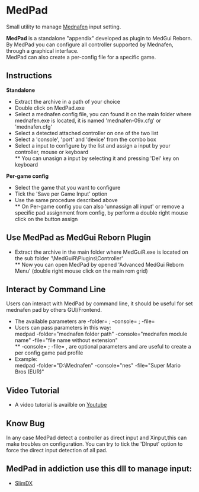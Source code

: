 # MedPad
Small utility to manage [Mednafen](https://mednafen.github.io/) input setting.

**MedPad** is a standalone "appendix" developed as plugin to MedGui Reborn.<br>
By MedPad you can configure all controller supported by Mednafen, through a graphical interface.<br>
MedPad can also create a per-config file for a specific game.

## Instructions
**Standalone**
* Extract the archive in a path of your choice
* Double click on MedPad.exe
* Select a mednafen config file, you can found it on the main folder where mednafen.exe is located, it is named 'mednafen-09x.cfg' or 'mednafen.cfg'
* Select a detected attached controller on one of the two list
* Select a 'console', 'port' and 'device' from the combo box
* Select a input to configure by the list and assign a input by your controller, mouse or keyboard<br>
** You can unasign a input by selecting it and pressing 'Del' key on keyboard

**Per-game config**
* Select the game that you want to configure
* Tick the 'Save per Game Input' option
* Use the same procedure described above<br>
** On Per-game config you can also 'unnassign all input' or remove a specific pad assignment from config, by perform a double right mouse click on the button assign

## Use MedPad as MedGui Reborn Plugin
* Extract the archive in the main folder where MedGuiR.exe is located on the sub folder '\MedGuiR\Plugins\Controller'<br>
** Now you can open MedPad by opened 'Advanced MedGui Reborn Menu' (double right mouse click on the main rom grid)

## Interact by Command Line
Users can interact with MedPad by command line, it should be useful for set mednafen pad by others GUI/Frontend.
* The available parameters are -folder= ; -console= ; -file=
* Users can pass parameters in this way:<br> 
  medpad -folder="mednafen folder path" -console="mednafen module name" -file="file name without extension"<br>
** -console= ; -file= , are optional parameters and are useful to create a per config game pad profile
* Example:<br>
     medpad -folder="D:\Mednafen" -console="nes" -file="Super Mario Bros (EUR)"

## Video Tutorial
* A video tutorial is availble on [Youtube](https://www.youtube.com/watch?v=hdc1PLYw0ho&list=PL6SV3kdlUgnECXxQzrIbCrbzo01sA1K60&index=3&t=0s)

## Know Bug
In any case MedPad detect a controller as direct input and Xinput,this can make troubles on configuration.
You can try to tick the 'DInput' option to force the direct input detection of all pad.

## MedPad in addiction use this dll to manage input:
* [SlimDX](https://slimdx.org/)
